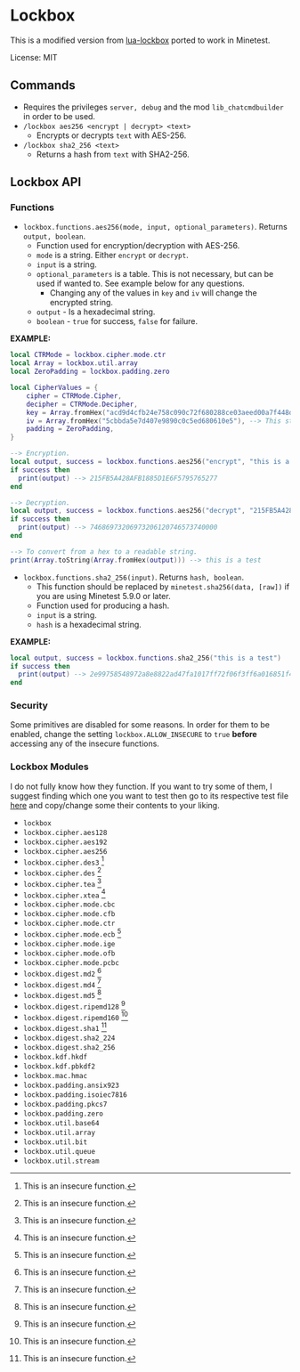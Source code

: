 # Lockbox

This is a modified version from [lua-lockbox](https://github.com/somesocks/lua-lockbox) ported to work in Minetest.

License: MIT

## Commands

- Requires the privileges `server, debug` and the mod `lib_chatcmdbuilder` in order to be used.
- `/lockbox aes256 <encrypt | decrypt> <text>`
  - Encrypts or decrypts `text` with AES-256.
- `/lockbox sha2_256 <text>`
  - Returns a hash from `text` with SHA2-256.

## Lockbox API

### Functions

- `lockbox.functions.aes256(mode, input, optional_parameters)`. Returns `output, boolean`.
  - Function used for encryption/decryption with AES-256.
  - `mode` is a string. Either `encrypt` or `decrypt`.
  - `input` is a string.
  - `optional_parameters` is a table. This is not necessary, but can be used if wanted to. See example below for any questions.
    - Changing any of the values in `key` and `iv` will change the encrypted string.
  - `output` - Is a hexadecimal string.
  - `boolean` - `true` for success, `false` for failure.

**EXAMPLE:**

``` lua
local CTRMode = lockbox.cipher.mode.ctr
local Array = lockbox.util.array
local ZeroPadding = lockbox.padding.zero

local CipherValues = {
    cipher = CTRMode.Cipher,
    decipher = CTRMode.Decipher,
    key = Array.fromHex("acd9d4cfb24e758c090c72f680288ce03aeed00a7f448d1e9cf18526a1d854a3"), --> This string can be changed to any 64 long hexadecimal value.
    iv = Array.fromHex("5cbbda5e7d407e9890c0c5ed680610e5"), --> This string can be changed to any 32 long hexadecimal value.
    padding = ZeroPadding,
}

--> Encryption.
local output, success = lockbox.functions.aes256("encrypt", "this is a test", CipherValues)
if success then
  print(output) --> 215FB5A428AFB1885D1E6F5795765277
end

--> Decryption.
local output, success = lockbox.functions.aes256("decrypt", "215FB5A428AFB1885D1E6F5795765277", CipherValues)
if success then
  print(output) --> 74686973206973206120746573740000
end

--> To convert from a hex to a readable string.
print(Array.toString(Array.fromHex(output))) --> this is a test
```

- `lockbox.functions.sha2_256(input)`. Returns `hash, boolean`.
  - This function should be replaced by `minetest.sha256(data, [raw])` if you are using Minetest 5.9.0 or later.
  - Function used for producing a hash.
  - `input` is a string.
  - `hash` is a hexadecimal string.

**EXAMPLE:**

``` lua
local output, success = lockbox.functions.sha2_256("this is a test")
if success then
  print(output) --> 2e99758548972a8e8822ad47fa1017ff72f06f3ff6a016851f45c398732bc50c
end
```

### Security

Some primitives are disabled for some reasons. In order for them to be enabled, change the setting `lockbox.ALLOW_INSECURE` to `true` **before** accessing any of the insecure functions.

### Lockbox Modules

I do not fully know how they function. If you want to try some of them, I suggest finding which one you want to test then go to its respective test file [here](https://github.com/somesocks/lua-lockbox/tree/master/test) and copy/change some their contents to your liking.

- `lockbox`
- `lockbox.cipher.aes128`
- `lockbox.cipher.aes192`
- `lockbox.cipher.aes256`
- `lockbox.cipher.des3` [^1]
- `lockbox.cipher.des` [^1]
- `lockbox.cipher.tea` [^1]
- `lockbox.cipher.xtea` [^1]
- `lockbox.cipher.mode.cbc`
- `lockbox.cipher.mode.cfb`
- `lockbox.cipher.mode.ctr`
- `lockbox.cipher.mode.ecb` [^1]
- `lockbox.cipher.mode.ige`
- `lockbox.cipher.mode.ofb`
- `lockbox.cipher.mode.pcbc`
- `lockbox.digest.md2` [^1]
- `lockbox.digest.md4` [^1]
- `lockbox.digest.md5` [^1]
- `lockbox.digest.ripemd128` [^1]
- `lockbox.digest.ripemd160` [^1]
- `lockbox.digest.sha1` [^1]
- `lockbox.digest.sha2_224`
- `lockbox.digest.sha2_256`
- `lockbox.kdf.hkdf`
- `lockbox.kdf.pbkdf2`
- `lockbox.mac.hmac`
- `lockbox.padding.ansix923`
- `lockbox.padding.isoiec7816`
- `lockbox.padding.pkcs7`
- `lockbox.padding.zero`
- `lockbox.util.base64`
- `lockbox.util.array`
- `lockbox.util.bit`
- `lockbox.util.queue`
- `lockbox.util.stream`

[^1]: This is an insecure function.

